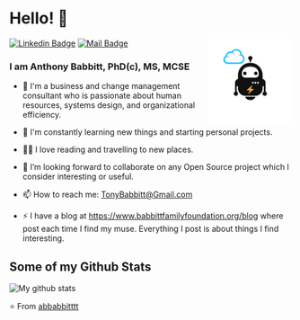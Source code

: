 # Hello! 👋
[![Linkedin Badge](https://img.shields.io/badge/-Anthony%20Babbitt-blue?style=flat-square&logo=Linkedin&logoColor=white&link=https://www.linkedin.com/in/babbittanthony/)](https://www.linkedin.com/in/babbittanthony/)
[![Mail Badge](https://img.shields.io/badge/-TonyBabbitt@Gmail.com-8B89CC?style=flat-square&logo=Protonmail&logoColor=white&link=mailto:tonybabbitt@gmail.com)](mailto:tonybabbitt@gmail.com)
<a href="https://piraces.dev/"><img alt="Robot logo" src="https://github.com/piraces/piraces/raw/master/robot_dark.png" align="right" height="150" /></a>

### I am Anthony Babbitt, PhD(c), MS, MCSE

- 🔭 I'm a business and change management consultant who is passionate about human resources, systems design, and organizational efficiency.

- 🌱 I'm constantly learning new things and starting personal projects. 

- 🚴‍♂️ I love reading and travelling to new places.

- 👯 I’m looking forward to collaborate on any Open Source project which I consider interesting or useful.

- 📫 How to reach me: TonyBabbitt@Gmail.com

- ⚡ I have a blog at https://www.babbittfamilyfoundation.org/blog where post each time I find my muse. Everything I post is about things I find interesting.

## Some of my Github Stats
![My github stats](https://github-readme-stats.vercel.app/api?username=abbabbitttt&show_icons=true)

⭐️ From [abbabbitttt](https://github.com/abbabbitttt)
